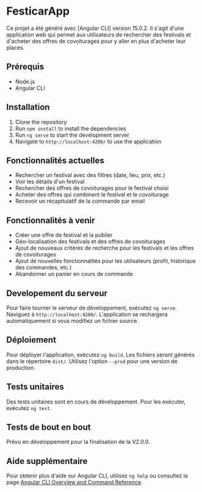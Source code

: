 # FesticarApp

Ce projet a été généré avec [Angular CLI] version 15.0.2.
Il s'agit d'une application web qui permet aux utilisateurs de rechercher des festivals et d'acheter des offres de covoiturages pour y aller en plus d'acheter leur places.

## Prérequis

- Node.js
- Angular CLI

## Installation

1. Clone the repository
2. Run `npm install` to install the dependencies
3. Run `ng serve` to start the development server
4. Navigate to `http://localhost:4200/` to use the application

## Fonctionnalités actuelles

- Rechercher un festival avec des filtres (date, lieu, prix, etc.)
- Voir les détails d'un festival
- Rechercher des offres de covoiturages pour le festival choisi
- Acheter des offres qui combinent le festival et le covoiturage
- Recevoir un récapitulatif de la commande par email

## Fonctionnalités à venir

- Créer une offre de festival et la publier
- Géo-localisation des festivals et des offres de covoiturages
- Ajout de nouveaux critères de recherche pour les festivals et les offres de covoiturages
- Ajout de nouvelles fonctionnalités pour les utilisateurs (profil, historique des commandes, etc.)
- Abandonner un panier en cours de commande

## Developement du serveur

Pour faire tourner le serveur de développement, exécutez `ng serve`. Naviguez à `http://localhost:4200/`. L'application se rechargera automatiquement si vous modifiez un fichier source.

## Déploiement

Pour déployer l'application, exécutez `ng build`. Les fichiers seront générés dans le répertoire `dist/`. Utilisez l'option `--prod` pour une version de production.

## Tests unitaires

Des tests unitaires sont en cours de développement. Pour les exécuter, exécutez `ng test`.

## Tests de bout en bout

Prévu en développement pour la finalisation de la V2.0.0.

## Aide supplémentaire

Pour obtenir plus d'aide sur Angular CLI, utilisez `ng help` ou consultez la page [Angular CLI Overview and Command Reference](https://angular.io/cli).
